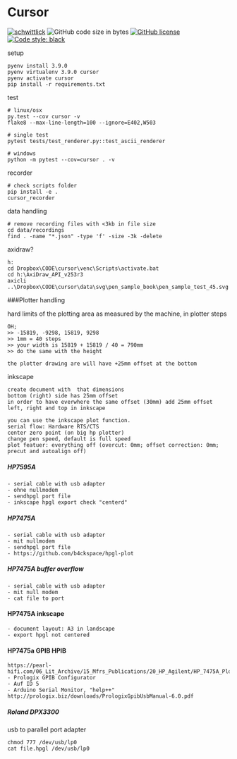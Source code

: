 # Cursor

[![schwittlick](https://circleci.com/gh/schwittlick/cursor.svg?style=shield)](https://app.circleci.com/pipelines/github/schwittlick/cursor) 
![GitHub code size in bytes](https://img.shields.io/github/languages/code-size/schwittlick/cursor.svg?style=flat-square) 
[![GitHub license](https://img.shields.io/github/license/schwittlick/cursor.svg?style=flat-square)](https://github.com/schwittlick/cursor/blob/master/LICENSE)
[![Code style: black](https://img.shields.io/badge/code%20style-black-000000.svg?style=flat-square)](https://github.com/ambv/black)

setup

    pyenv install 3.9.0
    pyenv virtualenv 3.9.0 cursor
    pyenv activate cursor
    pip install -r requirements.txt


test
    
    # linux/osx
    py.test --cov cursor -v
    flake8 --max-line-length=100 --ignore=E402,W503
    
    # single test
    pytest tests/test_renderer.py::test_ascii_renderer

    # windows
    python -m pytest --cov=cursor . -v

recorder

    # check scripts folder
    pip install -e .
    cursor_recorder
    
data handling

    # remove recording files with <3kb in file size
    cd data/recordings
    find . -name "*.json" -type 'f' -size -3k -delete

axidraw?

    h:
    cd Dropbox\CODE\cursor\venc\Scripts\activate.bat
    cd h:\AxiDraw_API_v253r3
    axicli ..\Dropbox\CODE\cursor\data\svg\pen_sample_book\pen_sample_test_45.svg

###Plotter handling

hard limits of the plotting area as measured by the machine, in plotter steps

    OH;
    >> -15819, -9298, 15819, 9298
    >> 1mm = 40 steps
    >> your width is 15819 + 15819 / 40 = 790mm
    >> do the same with the height
    
    the plotter drawing are will have +25mm offset at the bottom
    
inkscape

    create document with  that dimensions
    bottom (right) side has 25mm offset
    in order to have everwhere the same offset (30mm) add 25mm offset left, right and top in inkscape
    
    you can use the inkscape plot function.
    serial flow: Hardware RTS/CTS
    center zero point (on big hp plotter)
    change pen speed, default is full speed
    plot featuer: everything off (overcut: 0mm; offset correction: 0mm; precut and autoalign off)


##### HP7595A
    - serial cable with usb adapter
    - ohne nullmodem
    - sendhpgl port file
    - inkscape hpgl export check "centerd"

##### HP7475A
    - serial cable with usb adapter
    - mit nullmodem
    - sendhpgl port file
    - https://github.com/b4ckspace/hpgl-plot

##### HP7475A buffer overflow
    - serial cable with usb adapter
    - mit null modem
    - cat file to port

#### HP7475A inkscape
    - document layout: A3 in landscape 
    - export hpgl not centered

#### HP7475a GPIB HPIB
    https://pearl-hifi.com/06_Lit_Archive/15_Mfrs_Publications/20_HP_Agilent/HP_7475A_Plotter/HP_7475A_Op_Interconnect.pdf
    - Prologix GPIB Configurator
    - Auf ID 5
    - Arduino Serial Monitor, "help++"
    http://prologix.biz/downloads/PrologixGpibUsbManual-6.0.pdf



##### Roland DPX3300
usb to parallel port adapter

    chmod 777 /dev/usb/lp0
    cat file.hpgl /dev/usb/lp0
